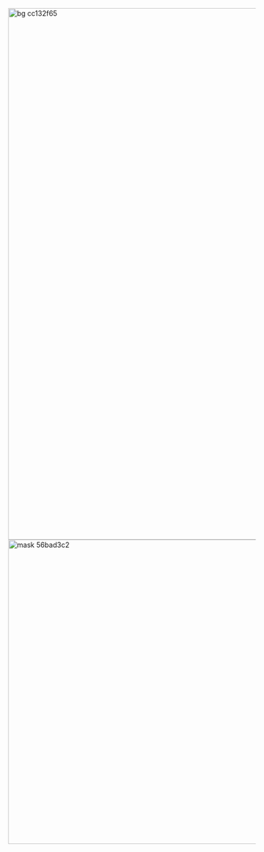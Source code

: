 <img width="2048" height="1079" alt="bg cc132f65" src="https://github.com/user-attachments/assets/20deb1b2-db1e-465f-ba93-0eef7670d367" />
<img width="2048" height="618" alt="mask 56bad3c2" src="https://github.com/user-attachments/assets/3d9b86c9-695f-4e2d-b796-350d92e4344d" />
